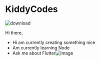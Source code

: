 # KiddyCodes
![download](https://user-images.githubusercontent.com/73255283/96790561-55278500-138a-11eb-8649-e7b496b786ac.jpg)


Hi there,

- Hi am currently creating something nice
- Am currently learning Node
- Ask me about Flutter![image](https://user-images.githubusercontent.com/73255283/129458469-1aea2135-bd88-4d0c-be3b-6282d999c9c2.png,style:fontsize:10)

